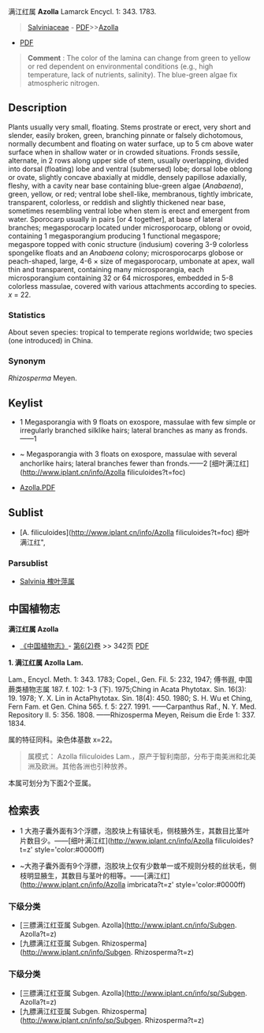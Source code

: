 满江红属 **Azolla** Lamarck Encycl. 1: 343. 1783.

> [Salviniaceae](http://www.iplant.cn/info/Salviniaceae?t=foc) - [PDF](http://www.iplant.cn/foc/pdf/Salviniaceae.pdf)>>[Azolla](http://www.iplant.cn/info/Azolla?t=foc)
 - [PDF](http://www.iplant.cn/foc/pdf/Azolla.pdf)

> **Comment** : 
> The color of the lamina can change from green to yellow or red dependent on environmental conditions (e.g., high temperature, lack of nutrients, salinity). The blue-green algae fix atmospheric nitrogen.

## Description

Plants usually very small, floating. Stems prostrate or erect, very short and slender, easily broken, green, branching pinnate or falsely dichotomous, normally decumbent and floating on water surface, up to 5 cm above water surface when in shallow water or in crowded situations. Fronds sessile, alternate, in 2 rows along upper side of stem, usually overlapping, divided into dorsal (floating) lobe and ventral (submersed) lobe; dorsal lobe oblong or ovate, slightly concave abaxially at middle, densely papillose adaxially, fleshy, with a cavity near base containing blue-green algae (*Anabaena*), green, yellow, or red; ventral lobe shell-like, membranous, tightly imbricate, transparent, colorless, or reddish and slightly thickened near base, sometimes resembling ventral lobe when stem is erect and emergent from water. Sporocarp usually in pairs [or 4 together], at base of lateral branches; megasporocarp located under microsporocarp, oblong or ovoid, containing 1 megasporangium producing 1 functional megaspore; megaspore topped with conic structure (indusium) covering 3-9 colorless spongelike floats and an *Anabaena* colony; microsporocarps globose or peach-shaped, large, 4-6 × size of megasporocarp, umbonate at apex, wall thin and transparent, containing many microsporangia, each microsporangium containing 32 or 64 microspores, embedded in 5-8 colorless massulae, covered with various attachments according to species. *x* = 22.

### Statistics
About seven species: tropical to temperate regions worldwide; two species (one introduced) in China.

### Synonym
*Rhizosperma* Meyen.

## Keylist

* 1 Megasporangia with 9 floats on exospore, massulae with few simple or irregularly branched silklike hairs; lateral branches as many as fronds.——1  [](http://www.iplant.cn/info/?t=foc)
* ~ Megasporangia with 3 floats on exospore, massulae with several anchorlike hairs; lateral branches fewer than fronds.——2  [细叶满江红](http://www.iplant.cn/info/Azolla filiculoides?t=foc)

* [Azolla.PDF](http://www.iplant.cn/foc/pdf/Azolla.pdf)

## Sublist

* [A.  filiculoides](http://www.iplant.cn/info/Azolla filiculoides?t=foc) 细叶满江红",

### Parsublist

* [Salvinia  槐叶萍属](http://www.iplant.cn/info/Salvinia?t=foc)

## 中国植物志


**满江红属 Azolla**

* [《中国植物志》](http://www.iplant.cn/frps)- [第6(2)卷](http://www.iplant.cn/frps/vol/6(2)) >> 342页 [PDF](http://www.iplant.cn/frps/pdf/6(2)/342y.pdf)

**1. 满江红属 Azolla Lam.**

Lam., Encycl. Meth. 1: 343. 1783; Copel., Gen. Fil. 5: 232, 1947; 傅书遐, 中国蕨类植物志属 187. f. 102: 1-3 (下). 1975;Ching in Acata Phytotax. Sin. 16(3): 19. 1978; Y. X. Lin in ActaPhytotax. Sin. 18(4): 450. 1980; S. H. Wu et Ching, Fern Fam. et Gen. China 565. f. 5: 227. 1991. ——Carpanthus Raf., N. Y. Med. Repository II. 5: 356. 1808. ——Rhizosperma Meyen, Reisum die Erde 1: 337. 1834.

属的特征同科。染色体基数 x=22。

> 属模式： Azolla filiculoides Lam.，原产于智利南部，分布于南美洲和北美洲及欧洲。其他各洲也引种放养。

本属可划分为下面2个亚属。

## 检索表

* 1 大孢子囊外面有3个浮膘，泡胶块上有锚状毛，侧枝腋外生，其数目比茎叶片数目少。——[细叶满江红](http://www.iplant.cn/info/Azolla filiculoides?t=z'  style='color:#0000ff)

* ~大孢子囊外面有9个浮膘，泡胶块上仅有少数单一或不规则分枝的丝状毛，侧枝明显腋生，其数目与茎叶的相等。——[满江红](http://www.iplant.cn/info/Azolla imbricata?t=z'  style='color:#0000ff)

### 下级分类
* [三膘满江红亚属  Subgen. Azolla](http://www.iplant.cn/info/Subgen. Azolla?t=z)
* [九膘满江红亚属  Subgen. Rhizosperma](http://www.iplant.cn/info/Subgen. Rhizosperma?t=z)

### 下级分类
* [三膘满江红亚属  Subgen. Azolla](http://www.iplant.cn/info/sp/Subgen. Azolla?t=z)
* [九膘满江红亚属  Subgen. Rhizosperma](http://www.iplant.cn/info/sp/Subgen. Rhizosperma?t=z)
